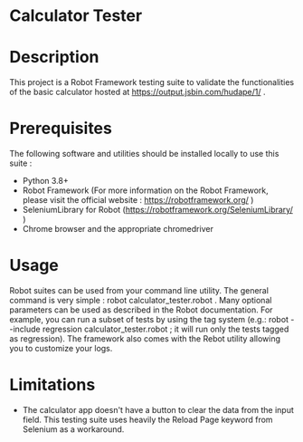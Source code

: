 # Calculator Tester

# Description
This project is a Robot Framework testing suite to validate the functionalities of the basic calculator hosted at https://output.jsbin.com/hudape/1/ . 

# Prerequisites
The following software and utilities should be installed locally to use this suite : 
- Python 3.8+
- Robot Framework (For more information on the Robot Framework, please visit the official website : https://robotframework.org/ )
- SeleniumLibrary for Robot (https://robotframework.org/SeleniumLibrary/ )
- Chrome browser and the appropriate chromedriver

# Usage
Robot suites can be used from your command line utility. The general command is very simple : robot calculator_tester.robot . Many optional parameters can be used as described in the Robot documentation. For example, you can run a subset of tests by using the tag system (e.g.: robot --include regression calculator_tester.robot ; it will run only the tests tagged as regression). The framework also comes with the Rebot utility allowing you to customize your logs. 

# Limitations
- The calculator app doesn't have a button to clear the data from the input field. This testing suite uses heavily the Reload Page keyword from Selenium as a workaround.
